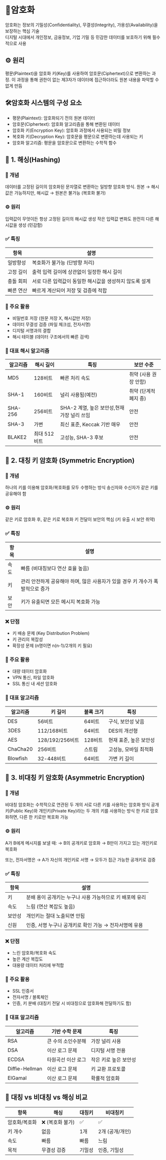 # 🔐암호화
  암호화는 정보의 기밀성(Confidentiality), 무결성(Integrity), 가용성(Availability)을 보장하는 핵심 기술   
  디지털 시대에서 개인정보, 금융정보, 기업 기밀 등 민감한 데이터를 보호하기 위해 필수적으로 사용
## ⚙️ 원리
  평문(Plaintext)을 암호화 키(Key)를 사용하여 암호문(Ciphertext)으로 변환하는 과정.
  이 과정을 통해 권한이 없는 제3자가 데이터에 접근하더라도 원본 내용을 파악할 수 없게 만듬

## 🛠️암호화 시스템의 구성 요소
- 평문(Plaintext): 암호화되기 전의 원본 데이터
- 암호문(Ciphertext): 암호화 알고리즘을 통해 변환된 데이터
- 암호화 키(Encryption Key): 암호화 과정에서 사용되는 비밀 정보
- 복호화 키(Decryption Key): 암호문을 평문으로 변환하는데 사용되는 키
- 암호화 알고리즘: 평문을 암호문으로 변환하는 수학적 함수

## 🔐 1. 해싱(Hashing)
### 📌 개념
  데이터를 고정된 길이의 암호화된 문자열로 변환하는 일방향 암호화 방식.
원본 → 해시값은 가능하지만, 해시값 → 원본은 불가능 (복호화 불가)

### ⚙️ 원리
  입력값이 무엇이든 항상 고정된 길이의 해시값 생성
  작은 입력값 변화도 완전히 다른 해시값을 생성 (민감함)

### ✅ 특징
|항목|설명|
|----|---------------------------------|
|일방향성 |	복호화가 불가능 (단방향 처리)|
|고정 길이 |출력	입력 길이에 상관없이 일정한 해시 길이|
|충돌 회피	|서로 다른 입력값이 동일한 해시값을 생성하지 않도록 설계|
|빠른 연산	|빠르게 계산되어 저장 및 검증에 적합|

### 🧠 주요 활용
- 비밀번호 저장 (원문 저장 X, 해시값만 저장)
- 데이터 무결성 검증 (파일 체크섬, 전자서명)
- 디지털 서명과의 결합
- 해시 테이블 (데이터 구조에서의 빠른 검색)

### 🔑 대표 해시 알고리즘
|알고리즘|	해시 길이|	특징|	보안 수준|
|--------|--------|-----|--------------|
|MD5|	128비트|	빠른 처리 속도	|취약 (사용 권장 안함)|
|SHA-1|	160비트|	널리 사용됨(예전)	|취약 (단계적 폐지 중)|
|SHA-256|	256비트|	SHA-2 계열, 높은 보안성,현재 가장 널리 쓰임|	안전|
|SHA-3	|가변|	최신 표준, Keccak 기반	매우 |안전|
|BLAKE2|	최대 512비트|	고성능, SHA-3 후보	|안전|


## 🔐 2. 대칭 키 암호화 (Symmetric Encryption)
### 📌 개념
  하나의 키를 이용해 암호화/복호화를 모두 수행하는 방식
  송신자와 수신자가 같은 키를 공유해야 함

### ⚙️ 원리
  같은 키로 암호화 후, 같은 키로 복호화
  키 전달이 보안의 핵심 (키 유출 시 보안 취약)

### ✅ 특징
|항목	|설명|
|-----|-----|
|속도|	빠름 (비대칭보다 연산 효율 높음)|
|키 |관리	안전하게 공유해야 하며, 많은 사용자가 있을 경우 키 개수가 폭발적으로 증가|
|보안|	키가 유출되면 모든 메시지 복호화 가능|

### ❌ 단점
- 키 배송 문제 (Key Distribution Problem)
- 키 관리의 복잡성
- 확장성 문제 (n명이면 n(n-1)/2개의 키 필요)

### 🧠 주요 활용
- 대량 데이터 암호화
- VPN 통신, 파일 암호화
- SSL 통신 내 세션 암호화

### 🔑 대표 알고리즘

|알고리즘|	키 길이|	블록 크기|	특징|
|--------|----------|-----|----------|
|DES|	56비트|	64비트|	구식, 보안성 낮음|
|3DES|	112/168비트	|64비트|	DES의 개선형|
|AES|	128/192/256비트|	128비트|	현재 표준, 높은 보안성|
|ChaCha20|	256비트|	스트림	|고성능, 모바일 최적화|
|Blowfish	|32-448비트|	64비트|	가변 키 길이|

## 🔐 3. 비대칭 키 암호화 (Asymmetric Encryption)
### 📌 개념
  비대칭 암호화는 수학적으로 연관된 두 개의 서로 다른 키를 사용하는 암호화 방식
  공개키(Public Key)와 개인키(Private Key)라는 두 개의 키를 사용하는 방식
  한 키로 암호화하면, 다른 한 키로만 복호화 가능

### ⚙️ 원리
  A가 B에게 메시지를 보낼 때:
  → B의 공개키로 암호화
  → B만이 가지고 있는 개인키로 복호화

  또는, 전자서명은
  → A가 자신의 개인키로 서명
  → 모두가 접근 가능한 공개키로 검증

### ✅ 특징
|항목|	설명|
|----|-----|
|키| 분배 용이	공개키는 누구나 사용 가능하므로 키 배포에 유리|
|속도|	느림 (연산 복잡도 높음)|
|보안성|	개인키는 절대 노출되면 안됨|
|신원| 인증, 서명	누구나 공개키로 확인 가능 → 전자서명에 유용|

### ❌ 단점
- 느린 암호화/복호화 속도
- 높은 계산 복잡도
- 대용량 데이터 처리에 부적합

### 🧠 주요 활용
- SSL 인증서
- 전자서명 / 블록체인
- 인증, 키 분배 (대칭키 전달 시 비대칭으로 암호화해 전달하기도 함)

### 🔑 대표 알고리즘
|알고리즘|	기반 수학 문제	|	특징|
|-------|---------------|-------|
|RSA|	큰 수의 소인수분해|가장 널리 사용|
|DSA|	이산 로그 문제|디지털 서명 전용|
|ECDSA|	타원곡선 이산 로그|작은 키로 높은 보안성|
|Diffie-Hellman|	이산 로그 문제|키 교환 프로토콜|
|ElGamal|	이산 로그 문제|확률적 암호화|

## 🔄 대칭 vs 비대칭 vs 해싱 비교
|항목|	해싱|	대칭키|	비대칭키|
|------|------|---------|----|
|암호화/복호화|	❌ (복호화 불가)|	✅|	✅|
|키 개수|	없음|	1개|	2개 (공개/개인)|
|속도|	빠름|	빠름|	느림|
|목적|	무결성 검증|	기밀성	|인증, 기밀성|


